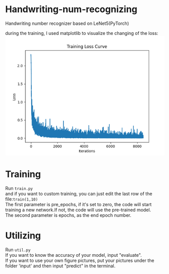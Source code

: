 # Handwriting-num-recognizing
Handwriting number recognizer based on LeNet5(PyTorch)

during the training, I used matplotlib to visualize the changing of the loss:
<img src=".\loss.png">
# Training
Run `train.py`<br> 
and if you want to custom training, you can just edit the last row of the file:`train(1,10)`<br>
The first parameter is pre_epochs, if it's set to zero, the code will start training a new network.If not, the code will use the pre-trained model.<br>
The second parameter is epochs, as the end epoch number.<br>

# Utilizing
Run `util.py`<br>
If you want to know the accuracy of your model, input "evaluate".<br>
If you want to use your own figure pictures, put your pictures under the folder 'input' and then input "predict" in the terminal.
